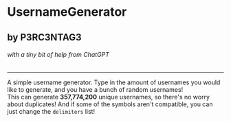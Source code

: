 # UsernameGenerator  
## by P3RC3NTAG3  
###### with a tiny bit of help from ChatGPT

---

A simple username generator. Type in the amount of usernames you would like to generate, and you have a bunch of random usernames!  
This can generate **357,774,200** unique usernames, so there's no worry about duplicates!
And if some of the symbols aren't compatible, you can just change the `delimiters` list!
